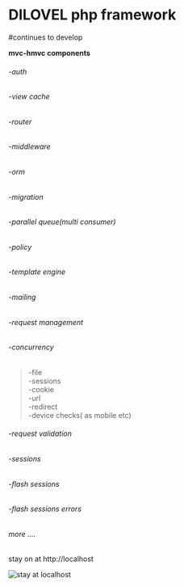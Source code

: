 # DILOVEL php framework 

#continues to develop

**mvc-hmvc components** 
###### -auth
###### -view cache 
###### -router
###### -middleware
###### -orm
###### -migration
###### -parallel queue(multi consumer)
###### -policy
###### -template engine
###### -mailing 
###### -request management
###### -concurrency 
>-file <br>
>-sessions<br>
>-cookie<br>
>-url<br>
>-redirect<br>
>-device checks( as mobile etc)
###### -request validation
###### -sessions 
###### -flash sessions 
###### -flash sessions  errors
###### more ....



stay on at http://localhost



![stay at localhost](https://i.ibb.co/NSVRG18/carbon.png)
